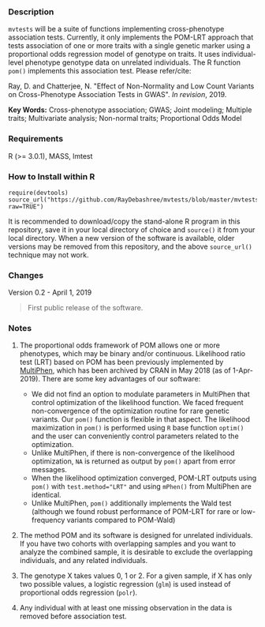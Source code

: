 ### Description
`mvtests` will be a suite of functions implementing cross-phenotype association tests. Currently, it only implements the POM-LRT approach that tests association of one or more traits with a single genetic marker using a proportional odds regression model of genotype on traits. It uses individual-level phenotype genotype data on unrelated individuals. The R function `pom()` implements this association test. Please refer/cite:

Ray, D. and Chatterjee, N. "Effect of Non-Normality and Low Count Variants on Cross-Phenotype Association Tests in GWAS". *In revision*, 2019.

**Key Words:** Cross-phenotype association; GWAS; Joint modeling; Multiple traits; Multivariate analysis; Non-normal traits; Proportional Odds Model 


### Requirements
R (>= 3.0.1), MASS, lmtest

### How to Install within R
```{r}
require(devtools)
source_url("https://github.com/RayDebashree/mvtests/blob/master/mvtests_v0.2.R?raw=TRUE")
```
It is recommended to download/copy the stand-alone R program in this repository, save it in your local directory of choice and `source()` it from your local directory. When a new version of the software is available, older versions may be removed from this repository, and the above `source_url()` technique may not work.


### Changes
Version 0.2 - April 1, 2019
> First public release of the software.


### Notes
1. The proportional odds framework of POM allows one or more phenotypes, which may be binary and/or continuous. Likelihood ratio test (LRT) based on POM has been previously implemented by [MultiPhen](https://rdrr.io/cran/MultiPhen/), which has been archived by CRAN in May 2018 (as of 1-Apr-2019). There are some key advantages of our software:
    * We did not find an option to modulate parameters in MultiPhen that control optimization of the likelihood function. We faced frequent non-convergence of the optimization routine for rare genetic variants. Our `pom()` function is flexible in that aspect. The likelihood maximization in `pom()` is performed using `R` base function `optim()` and the user can conveniently
control parameters related to the optimization.
    * Unlike MultiPhen, if there is non-convergence of the likelihood optimization, `NA` is returned as output by `pom()` apart from error messages.
    * When the likelihood optimization converged, POM-LRT outputs using `pom()` with `test.method="LRT"` and using `mPhen()` from MultiPhen are identical.
    * Unlike MultiPhen, `pom()` additionally implements the Wald test (although we found robust performance of POM-LRT for rare or low-frequency variants compared to POM-Wald)
 
2. The method POM and its software is designed for unrelated individuals. If you have two cohorts with overlapping samples and you want to analyze the combined sample, it is desirable to exclude the overlapping individuals, and any related individuals. 

3. The genotype X takes values 0, 1 or 2. For a given sample, if X has only two possible values, a logistic regression (`glm`) is used instead of proportional odds regression (`polr`).

4. Any individual with at least one missing observation in the data is removed before association test.  
